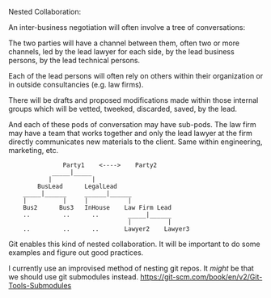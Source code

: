 Nested Collaboration:

An inter-business negotiation will often involve a tree of conversations:

The two parties will have a channel between them, often two or more channels, led by the lead lawyer for each side, by the lead business persons, by the lead technical persons.  

Each of the lead persons will often rely on others within their organization or in outside consultancies (e.g. law firms).  

There will be drafts and proposed modifications made within those internal groups which will be vetted, tweeked, discarded, saved, by the lead. 

And each of these pods of conversation may have sub-pods.  The law firm may have a team that works together and only the lead lawyer at the firm directly communicates new materials to the client.  Same within engineering, marketing, etc.

                   Party1    <---->    Party2
                _____|_____
               |           |
            BusLead      LegalLead 
        _____|______     ______|______
        |          |     |           |
        Bus2      Bus3   InHouse    Law Firm Lead
        ..         ..      ..        _____|______
                                     |          | 
        ..         ..      ..       Lawyer2    Lawyer3


Git enables this kind of nested collaboration.  It will be important to do some examples and figure out good practices. 

I currently use an improvised method of nesting git repos.  It _might_ be that we should use git submodules instead.  https://git-scm.com/book/en/v2/Git-Tools-Submodules
